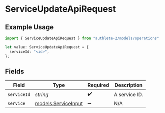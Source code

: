 # ServiceUpdateApiRequest

## Example Usage

```typescript
import { ServiceUpdateApiRequest } from "authlete-2/models/operations";

let value: ServiceUpdateApiRequest = {
  serviceId: "<id>",
};
```

## Fields

| Field                                               | Type                                                | Required                                            | Description                                         |
| --------------------------------------------------- | --------------------------------------------------- | --------------------------------------------------- | --------------------------------------------------- |
| `serviceId`                                         | *string*                                            | :heavy_check_mark:                                  | A service ID.                                       |
| `service`                                           | [models.ServiceInput](../../models/serviceinput.md) | :heavy_minus_sign:                                  | N/A                                                 |